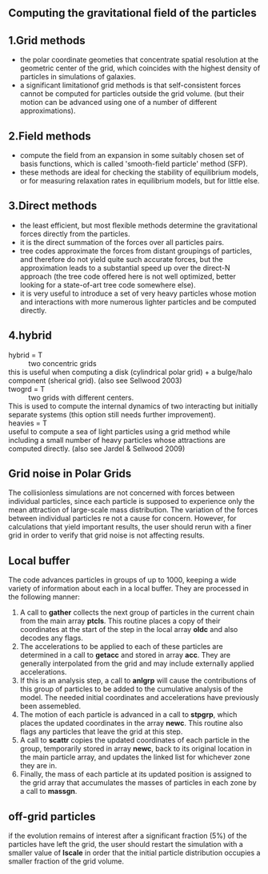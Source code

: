 ## Computing the gravitational field of the particles  

1.Grid methods
----
* the polar coordinate geometies that concentrate spatial resolution at the geometric center of the grid, which coincides with the highest density of particles in simulations of galaxies.  
* a significant limitationof grid methods is that self-consistent forces cannot be computed for particles outside the grid volume. (but their motion can be advanced using one of a number of different approximations).  

2.Field methods
----
* compute the field from an expansion in some suitably chosen set of basis functions, which is called 'smooth-field particle' method (SFP).  
* these methods are ideal for checking the stability of equilibrium models, or for measuring relaxation rates in equilibrium models, but for little else.

3.Direct methods
----
* the least efficient, but most flexible methods determine the gravitational forces directly from the particles.  
* it is the direct summation of the forces over all particles pairs.
* tree codes approximate the forces from distant groupings of particles, and therefore do not yield quite such accurate forces, but the approximation leads to a substantial speed up over the direct-N approach (the tree code offered here is not well optimized, better looking for a state-of-art tree code somewhere else).
* it is very useful to introduce a set of very heavy particles whose motion and interactions with more numerous lighter particles and be computed directly.

4.hybrid
----
<dl>
<dt>hybrid = T<dt>
<dd>two concentric grids</dd>
this is useful when computing a disk (cylindrical polar grid) + a bulge/halo component (sherical grid). (also see Sellwood 2003)
<dt>twogrd = T</dt>
<dd>two grids with different centers.</dd>
This is used to compute the internal dynamics of two interacting but initially separate systems (this option still needs further improvement).
<dt>heavies = T</dt>
useful to compute a sea of light particles using a grid method while including a small number of heavy particles whose attractions are computed directly. (also see Jardel & Sellwood 2009)
</dl>

Grid noise in Polar Grids
----
The collisionless simulations are not concerned with forces between individual particles, since each particle is supposed to experience only the mean attraction of large-scale mass distribution. The variation of the forces between individual particles re not a cause for concern. However, for calculations that yield important results, the user should rerun with a finer grid in order to verify that grid noise is not affecting results.  

Local buffer
----
The code advances particles in groups of up to 1000, keeping a wide variety of information about each in a local buffer. They are processed in the following manner:  
<ol>
	<li>A call to <b>gather</b> collects the next group of particles in the current chain from the main array <b>ptcls</b>. This routine places a copy of their coordinates at the start of the step in the local array <b>oldc</b> and also decodes any flags.</li>
	<li>The accelerations to be applied to each of these particles are determined in a call to <b>getacc</b> and stored in array <b>acc</b>. They are generally interpolated from the grid and may include externally applied accelerations.</li>
	<li>If this is an analysis step, a call to <b>anlgrp</b> will cause the contributions of this group of particles to be added to the cumulative analysis of the model. The needed initial coordinates and accelerations have previously been assemebled.</li>
	<li>The motion of each particle is advanced in a call to <b>stpgrp</b>, which places the updated coordinates in the array <b>newc</b>. This routine also flags any particles that leave the grid at this step.</li>
	<li>A call to <b>scattr</b> copies the updated coordinates of each particle in the group, temporarily stored in array <b>newc</b>, back to its original location in the main particle array, and updates the linked list for whichever zone they are in.</li>
	<li>Finally, the mass of each particle at its updated position is assigned to the grid array that accumulates the masses of particles in each zone by a call to <b>massgn</b>.</li>
</ol>

off-grid particles
----
if the evolution remains of interest after a significant fraction (5%) of the particles have left the grid, the user should restart the simulation with a smaller value of <b>lscale</b> in order that the initial particle distribution occupies a smaller fraction of the grid volume.